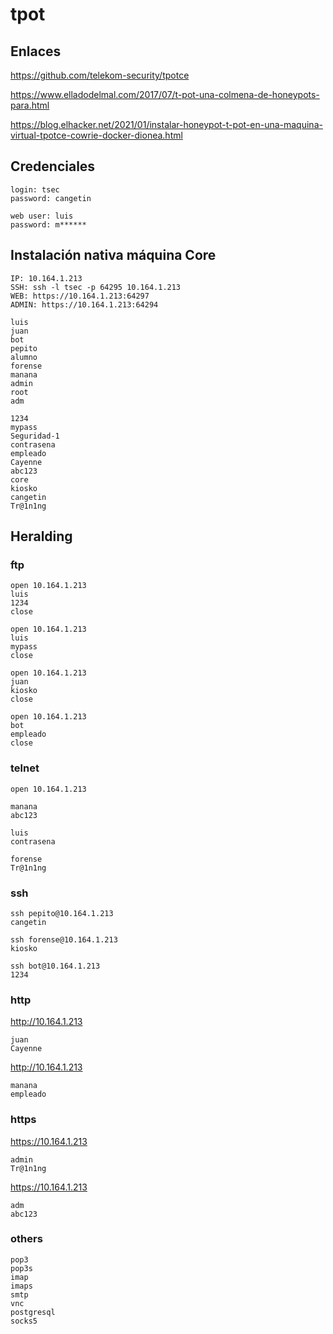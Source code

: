 # tpot

## Enlaces

https://github.com/telekom-security/tpotce

https://www.elladodelmal.com/2017/07/t-pot-una-colmena-de-honeypots-para.html

https://blog.elhacker.net/2021/01/instalar-honeypot-t-pot-en-una-maquina-virtual-tpotce-cowrie-docker-dionea.html

## Credenciales

```
login: tsec
password: cangetin
```

```
web user: luis
password: m******
```

## Instalación nativa máquina Core

```
IP: 10.164.1.213
SSH: ssh -l tsec -p 64295 10.164.1.213
WEB: https://10.164.1.213:64297
ADMIN: https://10.164.1.213:64294
```

```
luis
juan
bot
pepito
alumno
forense
manana
admin
root
adm
```

```
1234
mypass
Seguridad-1
contrasena
empleado
Cayenne
abc123
core
kiosko
cangetin
Tr@1n1ng
```

## Heralding

### ftp

```
open 10.164.1.213
luis
1234
close

open 10.164.1.213
luis
mypass
close

open 10.164.1.213
juan
kiosko
close

open 10.164.1.213
bot
empleado
close
```

### telnet

```
open 10.164.1.213

manana
abc123

luis
contrasena

forense
Tr@1n1ng
```

### ssh

```
ssh pepito@10.164.1.213
cangetin

ssh forense@10.164.1.213
kiosko

ssh bot@10.164.1.213
1234
```

### http

http://10.164.1.213

```
juan
Cayenne
```

http://10.164.1.213

```
manana
empleado
```

### https


https://10.164.1.213

```
admin
Tr@1n1ng
```

https://10.164.1.213

```
adm
abc123
```

### others

```
pop3
pop3s
imap
imaps
smtp
vnc
postgresql
socks5
```
